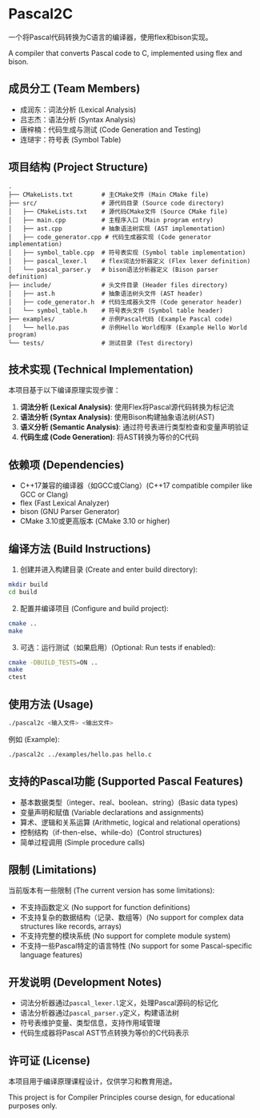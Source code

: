 # Pascal2C

一个将Pascal代码转换为C语言的编译器，使用flex和bison实现。

A compiler that converts Pascal code to C, implemented using flex and bison.

## 成员分工 (Team Members)

- 成润东：词法分析 (Lexical Analysis)
- 吕志杰：语法分析 (Syntax Analysis)
- 唐梓楠：代码生成与测试 (Code Generation and Testing)
- 连琎宇：符号表 (Symbol Table)

## 项目结构 (Project Structure)

```
.
├── CMakeLists.txt        # 主CMake文件 (Main CMake file)
├── src/                  # 源代码目录 (Source code directory)
│   ├── CMakeLists.txt    # 源代码CMake文件 (Source CMake file)
│   ├── main.cpp          # 主程序入口 (Main program entry)
│   ├── ast.cpp           # 抽象语法树实现 (AST implementation)
│   ├── code_generator.cpp # 代码生成器实现 (Code generator implementation)
│   ├── symbol_table.cpp  # 符号表实现 (Symbol table implementation)
│   ├── pascal_lexer.l    # flex词法分析器定义 (Flex lexer definition)
│   └── pascal_parser.y   # bison语法分析器定义 (Bison parser definition)
├── include/              # 头文件目录 (Header files directory)
│   ├── ast.h             # 抽象语法树头文件 (AST header)
│   ├── code_generator.h  # 代码生成器头文件 (Code generator header)
│   └── symbol_table.h    # 符号表头文件 (Symbol table header)
├── examples/             # 示例Pascal代码 (Example Pascal code)
│   └── hello.pas         # 示例Hello World程序 (Example Hello World program)
└── tests/                # 测试目录 (Test directory)
```

## 技术实现 (Technical Implementation)

本项目基于以下编译原理实现步骤：

1. **词法分析 (Lexical Analysis)**: 使用Flex将Pascal源代码转换为标记流
2. **语法分析 (Syntax Analysis)**: 使用Bison构建抽象语法树(AST)
3. **语义分析 (Semantic Analysis)**: 通过符号表进行类型检查和变量声明验证
4. **代码生成 (Code Generation)**: 将AST转换为等价的C代码

## 依赖项 (Dependencies)

- C++17兼容的编译器（如GCC或Clang）(C++17 compatible compiler like GCC or Clang)
- flex (Fast Lexical Analyzer)
- bison (GNU Parser Generator)
- CMake 3.10或更高版本 (CMake 3.10 or higher)

## 编译方法 (Build Instructions)

1. 创建并进入构建目录 (Create and enter build directory):

```bash
mkdir build
cd build
```

2. 配置并编译项目 (Configure and build project):

```bash
cmake ..
make
```

3. 可选：运行测试（如果启用）(Optional: Run tests if enabled):

```bash
cmake -DBUILD_TESTS=ON ..
make
ctest
```

## 使用方法 (Usage)

```bash
./pascal2c <输入文件> <输出文件>
```

例如 (Example):

```bash
./pascal2c ../examples/hello.pas hello.c
```

## 支持的Pascal功能 (Supported Pascal Features)

- 基本数据类型（integer、real、boolean、string）(Basic data types)
- 变量声明和赋值 (Variable declarations and assignments)
- 算术、逻辑和关系运算 (Arithmetic, logical and relational operations)
- 控制结构（if-then-else、while-do）(Control structures)
- 简单过程调用 (Simple procedure calls)

## 限制 (Limitations)

当前版本有一些限制 (The current version has some limitations):

- 不支持函数定义 (No support for function definitions)
- 不支持复杂的数据结构（记录、数组等）(No support for complex data structures like records, arrays)
- 不支持完整的模块系统 (No support for complete module system)
- 不支持一些Pascal特定的语言特性 (No support for some Pascal-specific language features)

## 开发说明 (Development Notes)

- 词法分析器通过`pascal_lexer.l`定义，处理Pascal源码的标记化
- 语法分析器通过`pascal_parser.y`定义，构建语法树
- 符号表维护变量、类型信息，支持作用域管理
- 代码生成器将Pascal AST节点转换为等价的C代码表示

## 许可证 (License)

本项目用于编译原理课程设计，仅供学习和教育用途。

This project is for Compiler Principles course design, for educational purposes only.
